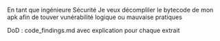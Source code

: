 En tant que ingénieure Sécurité 
Je veux décompliler le bytecode de mon apk
afin de touver vunérabilité logique ou mauvaise pratiques

DoD : code_findings.md avec explication pour chaque extrait

